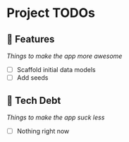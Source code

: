 # Project TODOs

## 💎 **Features**
*Things to make the app more awesome*

- [ ] Scaffold initial data models
- [ ] Add seeds

## 🚧 **Tech Debt**
*Things to make the app suck less*

- [ ] Nothing right now
